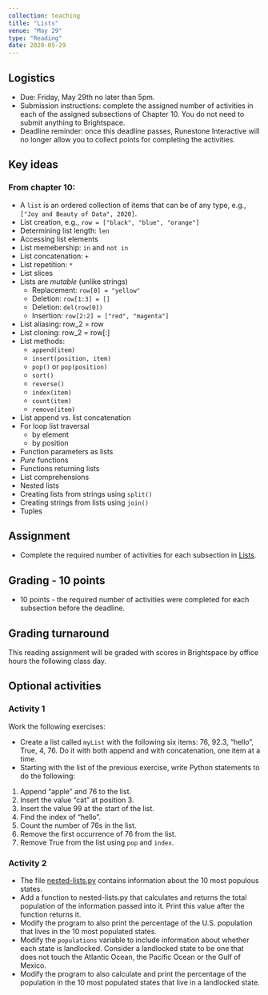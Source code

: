 ```yaml
---
collection: teaching
title: "Lists"
venue: "May 29"
type: "Reading"
date: 2020-05-29
---
```

## Logistics
* Due: Friday, May 29th no later than 5pm.
* Submission instructions: complete the assigned number of activities in each
	of the assigned subsections of Chapter 10. You do not need to submit
	anything to Brightspace.
* Deadline reminder: once this deadline passes, Runestone Interactive will no
	longer allow you to collect points for completing the activities.

## Key ideas
### From chapter 10:
* A `list` is an ordered collection of items that can be of any type,
e.g., `["Joy and Beauty of Data", 2020]`.
* List creation, e.g., `row = ["black", "blue", "orange"]`
* Determining list length: `len`
* Accessing list elements
* List memebership: `in` and `not in`
* List concatenation: `+`
* List repetition: `*`
* List slices
* Lists are *mutable* (unlike strings)
	* Replacement: `row[0] = "yellow"`
	* Deletion: `row[1:3] = []`
	* Deletion: `del(row[0])`
	* Insertion: `row[2:2] = ["red", "magenta"]`
* List aliasing: row_2 = row
* List cloning: row_2 = row[:]
* List methods:
	* `append(item)`
	* `insert(position, item)`
	* `pop()` or `pop(position)`
	* `sort()`
	* `reverse()`
	* `index(item)`
	* `count(item)`
	* `remove(item)`
* List append vs. list concatenation
* For loop list traversal
	* by element
	* by position
* Function parameters as lists
* *Pure* functions
* Functions returning lists
* List comprehensions
* Nested lists
* Creating lists from strings using `split()`
* Creating strings from lists using `join()`
* Tuples

## Assignment
* Complete the required number of activities for each subsection in
[Lists](https://runestone.academy/runestone/assignments/doAssignment?assignment_id=37508).

## Grading - 10 points
* 10 points - the required number of activities were completed for each
	subsection before the deadline.

## Grading turnaround
This reading assignment  will be graded with scores in Brightspace by office
hours the following class day.

## Optional activities
### Activity 1
Work the following exercises:
* Create a list called `myList` with the following six items:
76, 92.3, “hello”, True, 4, 76. Do it with both append and with
concatenation, one item at a time.
* Starting with the list of the previous exercise, write Python
statements to do the following:
1. Append “apple” and 76 to the list.
2. Insert the value “cat” at position 3.
3. Insert the value 99 at the start of the list.
4. Find the index of “hello”.
5. Count the number of 76s in the list.
6. Remove the first occurrence of 76 from the list.
7. Remove True from the list using `pop` and `index`.

### Activity 2
* The file [nested-lists.py](https://lgw2.github.io/teaching/csci127-summer-2019/lectures/activities/nested-lists.py)
contains information about the 10 most populous states.
* Add a function to nested-lists.py that calculates and returns the
total population of the information passed into it. Print this value after the function returns it.
* Modify the program to also print the percentage of the U.S.
population that lives in the 10 most populated states.
* Modify the `populations` variable to include information about whether
each state is landlocked. Consider a landlocked state to be one
that does not touch the Atlantic Ocean, the Pacific Ocean or the
Gulf of Mexico.
* Modify the program to also calculate and print the percentage
of the population in the 10 most populated states that live
in a landlocked state.
